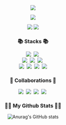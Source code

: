 <div align="center">
  
![](https://capsule-render.vercel.app/api?section=header&type=waving&color=auto&height=150&fontSize=20&animation=twinkling&text=현재%20취업준비중인%20웹%20개발자%20입니다%20🧑‍💻)

<a href="https://github.com/hia0706"><img src="https://hits.seeyoufarm.com/api/count/incr/badge.svg?url=https%3A%2F%2Fgithub.com%2Fshia0706&count_bg=%23000000&title_bg=%23000000&icon=github.svg&icon_color=%23E7E7E7&title=GitHub&edge_flat=false)"/></a>
<p>
<a href="https://hia0706.github.io/" target="_blank"><img src="https://img.shields.io/badge/blog-000000?style=flat&logo=github&logoColor=f0f0f0"/></a>
<a href="mailto:ljjs1215@gmail.com"><img src="https://img.shields.io/badge/Gmail-d14836?style=flat-square&logo=Gmail&logoColor=white&link=ljjs1215@gmail.com"/></a>
</p>
  
<h3>📚 Stacks 📚</h3>
<p>
  <img src="https://img.shields.io/badge/java-007396?style=for-the-badge&logo=java&logoColor=white">&nbsp
  <img src="https://img.shields.io/badge/javascript-F7DF1E?style=for-the-badge&logo=javascript&logoColor=black">&nbsp
  <br>
  <img src="https://img.shields.io/badge/html5-E34F26?style=for-the-badge&logo=html5&logoColor=white">&nbsp
  <img src="https://img.shields.io/badge/css-1572B6?style=for-the-badge&logo=css3&logoColor=white">&nbsp
  <img src="https://img.shields.io/badge/jquery-0769AD?style=for-the-badge&logo=jquery&logoColor=white">&nbsp
  <br>
  <img src="https://img.shields.io/badge/spring-6DB33F?style=for-the-badge&logo=spring&logoColor=white">&nbsp
  <img src="https://img.shields.io/badge/springboot-6DB33F?style=for-the-badge&logo=springboot&logoColor=white">&nbsp
  <img src="https://img.shields.io/badge/oracle-F80000?style=for-the-badge&logo=oracle&logoColor=white">&nbsp
  <img src="https://img.shields.io/badge/mysql-4479A1?style=for-the-badge&logo=mysql&logoColor=white">
  <br>

</p> 

<h3>🤝 Collaborations 🤝</h3>
<p>
  <img src="https://img.shields.io/badge/github-000000?style=for-the-badge&logo=github&logoColor=white">&nbsp
  <img src="https://img.shields.io/badge/notion-000000?style=for-the-badge&logo=notion&logoColor=white">&nbsp
  <img src="https://img.shields.io/badge/sourcetree-0052CC?style=for-the-badge&logo=sourcetree&logoColor=white">&nbsp 
  <img src="https://img.shields.io/badge/slack-4A154B?style=for-the-badge&logo=slack&logoColor=white">&nbsp
</p>

<h3>👩‍💻 My Github Stats 👩‍💻</h3>
<div>

  ![Anurag's GitHub stats](https://github-readme-stats.vercel.app/api?username=hia0706&show_icons=true&theme=tokyonight)
  
</div>

</div>

